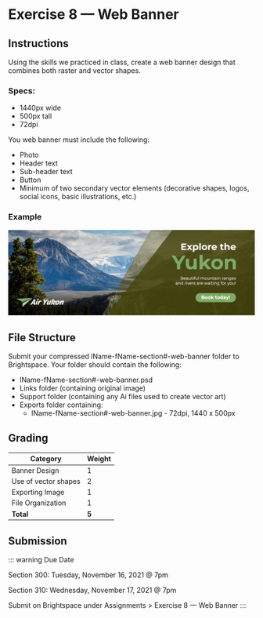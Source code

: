 # Exercise 8 — Web Banner

## Instructions

Using the skills we practiced in class, create a web banner design that combines both raster and vector shapes.

### Specs:

- 1440px wide
- 500px tall
- 72dpi

You web banner must include the following:

- Photo
- Header text
- Sub-header text
- Button
- Minimum of two secondary vector elements (decorative shapes, logos, social icons, basic illustrations, etc.)

### Example

![Example banner](./assets/example-banner.jpg)

## File Structure

Submit your compressed lName-fName-section#-web-banner folder to Brightspace. Your folder should contain the following:

- lName-fName-section#-web-banner.psd
- Links folder (containing original image)
- Support folder (containing any Ai files used to create vector art)
- Exports folder containing:
  - lName-fName-section#-web-banner.jpg - 72dpi, 1440 x 500px

## Grading

| Category             | Weight |
| -------------------- | ------ |
| Banner Design        | 1      |
| Use of vector shapes | 2      |
| Exporting Image      | 1      |
| File Organization    | 1      |
| **Total**            | **5**  |

## Submission

::: warning Due Date

Section 300: Tuesday, November 16, 2021 @ 7pm

Section 310: Wednesday, November 17, 2021 @ 7pm

Submit on Brightspace under Assignments > Exercise 8 — Web Banner
:::
